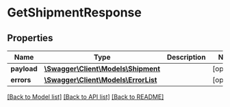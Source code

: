 # GetShipmentResponse

## Properties
Name | Type | Description | Notes
------------ | ------------- | ------------- | -------------
**payload** | [**\Swagger\Client\Models\Shipment**](Shipment.md) |  | [optional] 
**errors** | [**\Swagger\Client\Models\ErrorList**](ErrorList.md) |  | [optional] 

[[Back to Model list]](../../README.md#documentation-for-models) [[Back to API list]](../../README.md#documentation-for-api-endpoints) [[Back to README]](../../README.md)

